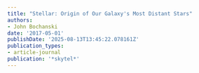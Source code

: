 ```yaml
---
title: "Stellar: Origin of Our Galaxy's Most Distant Stars"
authors:
- John Bochanski
date: '2017-05-01'
publishDate: '2025-08-13T13:45:22.078161Z'
publication_types:
- article-journal
publication: '*skytel*'
---
```

